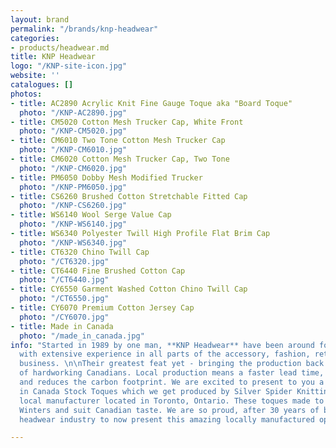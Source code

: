 ```yaml
---
layout: brand
permalink: "/brands/knp-headwear"
categories:
- products/headwear.md
title: KNP Headwear
logo: "/KNP-site-icon.jpg"
website: ''
catalogues: []
photos:
- title: AC2890 Acrylic Knit Fine Gauge Toque aka "Board Toque"
  photo: "/KNP-AC2890.jpg"
- title: CM5020 Cotton Mesh Trucker Cap, White Front
  photo: "/KNP-CM5020.jpg"
- title: CM6010 Two Tone Cotton Mesh Trucker Cap
  photo: "/KNP-CM6010.jpg"
- title: CM6020 Cotton Mesh Trucker Cap, Two Tone
  photo: "/KNP-CM6020.jpg"
- title: PM6050 Dobby Mesh Modified Trucker
  photo: "/KNP-PM6050.jpg"
- title: CS6260 Brushed Cotton Stretchable Fitted Cap
  photo: "/KNP-CS6260.jpg"
- title: WS6140 Wool Serge Value Cap
  photo: "/KNP-WS6140.jpg"
- title: WS6340 Polyester Twill High Profile Flat Brim Cap
  photo: "/KNP-WS6340.jpg"
- title: CT6320 Chino Twill Cap
  photo: "/CT6320.jpg"
- title: CT6440 Fine Brushed Cotton Cap
  photo: "/CT6440.jpg"
- title: CY6550 Garment Washed Cotton Chino Twill Cap
  photo: "/CT6550.jpg"
- title: CY6070 Premium Cotton Jersey Cap
  photo: "/CY6070.jpg"
- title: Made in Canada
  photo: "/made_in_canada.jpg"
info: "Started in 1989 by one man, **KNP Headwear** have been around for 30 years,
  with extensive experience in all parts of the accessory, fashion, retail and sportswear
  business. \n\nTheir greatest feat yet - bringing the production back into the hands
  of hardworking Canadians. Local production means a faster lead time, wonderful quality,
  and reduces the carbon footprint. We are excited to present to you a line of Made
  in Canada Stock Toques which we get produced by Silver Spider Knitting, our own
  local manufacturer located in Toronto, Ontario. These toques made to survive Canadian
  Winters and suit Canadian taste. We are so proud, after 30 years of being in the
  headwear industry to now present this amazing locally manufactured option."

---
```

